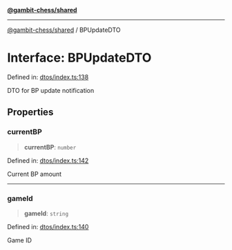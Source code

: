[**@gambit-chess/shared**](../README.md)

***

[@gambit-chess/shared](../globals.md) / BPUpdateDTO

# Interface: BPUpdateDTO

Defined in: [dtos/index.ts:138](https://github.com/cango91/gambit-chess/blob/b8ea13e4976c99c29d095eae7bc504b86f9add51/shared/src/dtos/index.ts#L138)

DTO for BP update notification

## Properties

### currentBP

> **currentBP**: `number`

Defined in: [dtos/index.ts:142](https://github.com/cango91/gambit-chess/blob/b8ea13e4976c99c29d095eae7bc504b86f9add51/shared/src/dtos/index.ts#L142)

Current BP amount

***

### gameId

> **gameId**: `string`

Defined in: [dtos/index.ts:140](https://github.com/cango91/gambit-chess/blob/b8ea13e4976c99c29d095eae7bc504b86f9add51/shared/src/dtos/index.ts#L140)

Game ID
